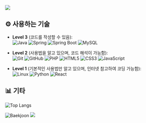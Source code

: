 <img src="https://capsule-render.vercel.app/api?type=waving&color=BDBDC8&height=150&section=header" />

## ⚙️ 사용하는 기술

- **Level 3** (코드를 작성할 수 있음):  
  ![Java](https://img.shields.io/badge/-Java-007396?logo=Java&logoColor=white) ![Spring](https://img.shields.io/badge/-Spring-6DB33F?logo=Spring&logoColor=white) ![Spring Boot](https://img.shields.io/badge/-Spring%20Boot-6DB33F?logo=Spring-Boot&logoColor=white) ![MySQL](https://img.shields.io/badge/-MySQL-4479A1?logo=MySQL&logoColor=white)

- **Level 2** (사용법을 알고 있으며, 코드 해석이 가능함):  
 ![Git](https://img.shields.io/badge/-Git-F05032?logo=Git&logoColor=white) ![GitHub](https://img.shields.io/badge/-GitHub-181717?logo=GitHub&logoColor=white) ![PHP](https://img.shields.io/badge/-PHP-777BB4?logo=PHP&logoColor=white) ![HTML5](https://img.shields.io/badge/-HTML5-E34F26?logo=HTML5&logoColor=white) ![CSS3](https://img.shields.io/badge/-CSS3-1572B6?logo=CSS3&logoColor=white) ![JavaScript](https://img.shields.io/badge/-JavaScript-F7DF1E?logo=JavaScript&logoColor=black)

- **Level 1** (기본적인 사용법만 알고 있으며, 인터넷 참고하여 코딩 가능함):  
![Linux](https://img.shields.io/badge/-Linux-FCC624?logo=Linux&logoColor=black) ![Python](https://img.shields.io/badge/-Python-3776AB?logo=Python&logoColor=white) ![React](https://img.shields.io/badge/-React-61DAFB?logo=React&logoColor=white)

## 📊 기타
![Top Langs](https://github-readme-stats.vercel.app/api/top-langs/?username=1rreplaceable&layout=compact)

![Baekjoon](http://mazassumnida.wtf/api/v2/generate_badge?boj=seokjin1205)
<img src="https://capsule-render.vercel.app/api?type=waving&color=BDBDC8&height=150&section=footer" />
